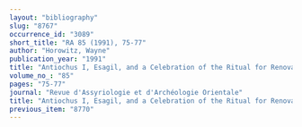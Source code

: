 ```yaml
---
layout: "bibliography"
slug: "8767"
occurrence_id: "3089"
short_title: "RA 85 (1991), 75-77"
author: "Horowitz, Wayne"
publication_year: "1991"
title: "Antiochus I, Esagil, and a Celebration of the Ritual for Renovation of the Temples"
volume_no_: "85"
pages: "75-77"
journal: "Revue d'Assyriologie et d'Archéologie Orientale"
title: "Antiochus I, Esagil, and a Celebration of the Ritual for Renovation of the Temples"
previous_item: "8770"
---
```

